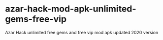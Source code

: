 # azar-hack-mod-apk-unlimited-gems-free-vip
Azar Hack unlimited free gems and free vip mod apk updated 2020 version
